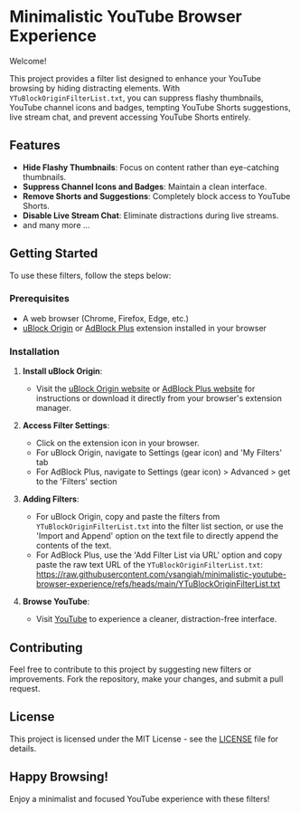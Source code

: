 # Minimalistic YouTube Browser Experience

Welcome!

This project provides a filter list designed to enhance your YouTube browsing by hiding distracting elements. With `YTuBlockOriginFilterList.txt`, you can suppress flashy thumbnails, YouTube channel icons and badges, tempting YouTube Shorts suggestions, live stream chat, and prevent accessing YouTube Shorts entirely. 

## Features

- **Hide Flashy Thumbnails**: Focus on content rather than eye-catching thumbnails.
- **Suppress Channel Icons and Badges**: Maintain a clean interface.
- **Remove Shorts and Suggestions**: Completely block access to YouTube Shorts.
- **Disable Live Stream Chat**: Eliminate distractions during live streams.
- and many more ...

## Getting Started

To use these filters, follow the steps below:

### Prerequisites

- A web browser (Chrome, Firefox, Edge, etc.)
- [uBlock Origin](https://ublockorigin.com/) or [AdBlock Plus](https://adblockplus.org/) extension installed in your browser

### Installation

1. **Install uBlock Origin**:
   - Visit the [uBlock Origin website](https://ublockorigin.com/)  or [AdBlock Plus website](https://adblockplus.org/) for instructions or download it directly from your browser's extension manager.

2. **Access Filter Settings**:
   - Click on the extension icon in your browser.
   - For uBlock Origin, navigate to Settings (gear icon) and 'My Filters' tab
   - For AdBlock Plus, navigate to Settings (gear icon) > Advanced > get to the 'Filters' section

3. **Adding Filters**:
   - For uBlock Origin, copy and paste the filters from `YTuBlockOriginFilterList.txt` into the filter list section, or use the 'Import and Append' option on the text file to directly append the contents of the text.
   - For AdBlock Plus, use the 'Add Filter List via URL' option and copy paste the raw text URL of the `YTuBlockOriginFilterList.txt`: https://raw.githubusercontent.com/vsangiah/minimalistic-youtube-browser-experience/refs/heads/main/YTuBlockOriginFilterList.txt

4. **Browse YouTube**:
   - Visit [YouTube](https://www.youtube.com) to experience a cleaner, distraction-free interface.

## Contributing

Feel free to contribute to this project by suggesting new filters or improvements. Fork the repository, make your changes, and submit a pull request.

## License

This project is licensed under the MIT License - see the [LICENSE](LICENSE) file for details.

## Happy Browsing!

Enjoy a minimalist and focused YouTube experience with these filters!
